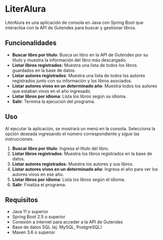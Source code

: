 # LiterAlura

LiterAlura es una aplicación de consola en Java con Spring Boot que interactúa con la API de Gutendex para buscar y gestionar libros.

## Funcionalidades

- **Buscar libro por título**: Busca un libro en la API de Gutendex por su título y muestra la información del libro más descargado.
- **Listar libros registrados**: Muestra una lista de todos los libros guardados en la base de datos.
- **Listar autores registrados**: Muestra una lista de todos los autores registrados junto con su información y los libros asociados.
- **Listar autores vivos en un determinado año**: Muestra todos los autores que estaban vivos en el año ingresado.
- **Listar libros por idioma**: Lista los libros según su idioma.
- **Salir**: Termina la ejecución del programa.

## Uso

Al ejecutar la aplicación, se mostrará un menú en la consola. Selecciona la opción deseada ingresando el número correspondiente y sigue las instrucciones.

1. **Buscar libro por título**: Ingresa el título del libro.
2. **Listar libros registrados**: Muestra los libros registrados en la base de datos.
3. **Listar autores registrados**: Muestra los autores y sus libros.
4. **Listar autores vivos en un determinado año**: Ingresa el año para ver los autores vivos en ese año.
5. **Listar libros por idioma**: Lista los libros según el idioma.
0. **Salir**: Finaliza el programa.

## Requisitos

- Java 11 o superior
- Spring Boot 2.5 o superior
- Conexión a internet para acceder a la API de Gutendex
- Base de datos SQL (ej. MySQL, PostgreSQL)
- Maven 3.6 o superior
